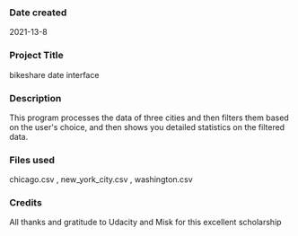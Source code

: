 
### Date created
2021-13-8

### Project Title
bikeshare date interface

### Description
This program processes the data of three cities and then filters them based on the user's choice, and then shows you detailed statistics on the filtered data.

### Files used
chicago.csv , new_york_city.csv , washington.csv

### Credits
All thanks and gratitude to Udacity and Misk for this excellent scholarship

